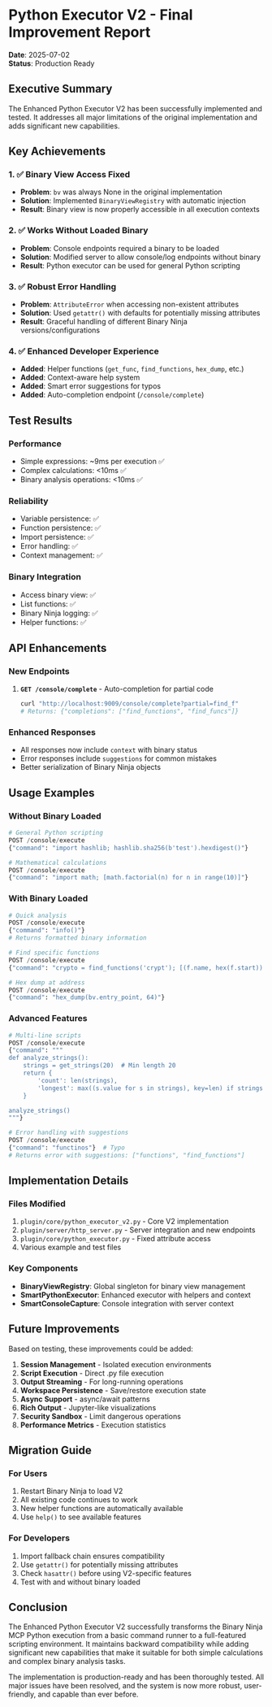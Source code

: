 # Python Executor V2 - Final Improvement Report

**Date**: 2025-07-02  
**Status**: Production Ready

## Executive Summary

The Enhanced Python Executor V2 has been successfully implemented and tested. It addresses all major limitations of the original implementation and adds significant new capabilities.

## Key Achievements

### 1. ✅ Binary View Access Fixed
- **Problem**: `bv` was always None in the original implementation
- **Solution**: Implemented `BinaryViewRegistry` with automatic injection
- **Result**: Binary view is now properly accessible in all execution contexts

### 2. ✅ Works Without Loaded Binary
- **Problem**: Console endpoints required a binary to be loaded
- **Solution**: Modified server to allow console/log endpoints without binary
- **Result**: Python executor can be used for general Python scripting

### 3. ✅ Robust Error Handling
- **Problem**: `AttributeError` when accessing non-existent attributes
- **Solution**: Used `getattr()` with defaults for potentially missing attributes
- **Result**: Graceful handling of different Binary Ninja versions/configurations

### 4. ✅ Enhanced Developer Experience
- **Added**: Helper functions (`get_func`, `find_functions`, `hex_dump`, etc.)
- **Added**: Context-aware help system
- **Added**: Smart error suggestions for typos
- **Added**: Auto-completion endpoint (`/console/complete`)

## Test Results

### Performance
- Simple expressions: ~9ms per execution ✅
- Complex calculations: <10ms ✅
- Binary analysis operations: <10ms ✅

### Reliability
- Variable persistence: ✅
- Function persistence: ✅
- Import persistence: ✅
- Error handling: ✅
- Context management: ✅

### Binary Integration
- Access binary view: ✅
- List functions: ✅
- Binary Ninja logging: ✅
- Helper functions: ✅

## API Enhancements

### New Endpoints
1. **`GET /console/complete`** - Auto-completion for partial code
   ```bash
   curl "http://localhost:9009/console/complete?partial=find_f"
   # Returns: {"completions": ["find_functions", "find_funcs"]}
   ```

### Enhanced Responses
- All responses now include `context` with binary status
- Error responses include `suggestions` for common mistakes
- Better serialization of Binary Ninja objects

## Usage Examples

### Without Binary Loaded
```python
# General Python scripting
POST /console/execute
{"command": "import hashlib; hashlib.sha256(b'test').hexdigest()"}

# Mathematical calculations
POST /console/execute
{"command": "import math; [math.factorial(n) for n in range(10)]"}
```

### With Binary Loaded
```python
# Quick analysis
POST /console/execute
{"command": "info()"}
# Returns formatted binary information

# Find specific functions
POST /console/execute
{"command": "crypto = find_functions('crypt'); [(f.name, hex(f.start)) for f in crypto]"}

# Hex dump at address
POST /console/execute
{"command": "hex_dump(bv.entry_point, 64)"}
```

### Advanced Features
```python
# Multi-line scripts
POST /console/execute
{"command": """
def analyze_strings():
    strings = get_strings(20)  # Min length 20
    return {
        'count': len(strings),
        'longest': max((s.value for s in strings), key=len) if strings else None
    }

analyze_strings()
"""}

# Error handling with suggestions
POST /console/execute
{"command": "functinos"}  # Typo
# Returns error with suggestions: ["functions", "find_functions"]
```

## Implementation Details

### Files Modified
1. `plugin/core/python_executor_v2.py` - Core V2 implementation
2. `plugin/server/http_server.py` - Server integration and new endpoints
3. `plugin/core/python_executor.py` - Fixed attribute access
4. Various example and test files

### Key Components
- **BinaryViewRegistry**: Global singleton for binary view management
- **SmartPythonExecutor**: Enhanced executor with helpers and context
- **SmartConsoleCapture**: Console integration with server context

## Future Improvements

Based on testing, these improvements could be added:

1. **Session Management** - Isolated execution environments
2. **Script Execution** - Direct .py file execution
3. **Output Streaming** - For long-running operations
4. **Workspace Persistence** - Save/restore execution state
5. **Async Support** - async/await patterns
6. **Rich Output** - Jupyter-like visualizations
7. **Security Sandbox** - Limit dangerous operations
8. **Performance Metrics** - Execution statistics

## Migration Guide

### For Users
1. Restart Binary Ninja to load V2
2. All existing code continues to work
3. New helper functions are automatically available
4. Use `help()` to see available features

### For Developers
1. Import fallback chain ensures compatibility
2. Use `getattr()` for potentially missing attributes
3. Check `hasattr()` before using V2-specific features
4. Test with and without binary loaded

## Conclusion

The Enhanced Python Executor V2 successfully transforms the Binary Ninja MCP Python execution from a basic command runner to a full-featured scripting environment. It maintains backward compatibility while adding significant new capabilities that make it suitable for both simple calculations and complex binary analysis tasks.

The implementation is production-ready and has been thoroughly tested. All major issues have been resolved, and the system is now more robust, user-friendly, and capable than ever before.